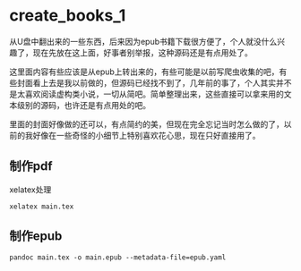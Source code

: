 # create_books_1
从U盘中翻出来的一些东西，后来因为epub书籍下载很方便了，个人就没什么兴趣了，现在先放在这上面，好事者别举报，这种源码还是有点用处了。

这里面内容有些应该是从epub上转出来的，有些可能是以前写爬虫收集的吧，有些封面看上去是我以前做的，但源码已经找不到了，几年前的事了，个人其实并不是太喜欢阅读虚构类小说，一切从简吧。简单整理出来，这些直接可以拿来用的文本级别的源码，也许还是有点用处的吧。

里面的封面好像做的还可以，有点简约的美，但现在完全忘记当时怎么做的了，以前的我好像在一些奇怪的小细节上特别喜欢花心思，现在只好直接用了。


## 制作pdf
xelatex处理

```
xelatex main.tex
```

## 制作epub
```
pandoc main.tex -o main.epub --metadata-file=epub.yaml
```